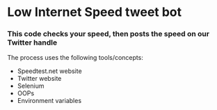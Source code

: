 # Low Internet Speed tweet bot
### This code checks your speed, then posts the speed on our Twitter handle

The process uses the following tools/concepts:
* Speedtest.net website
* Twitter website
* Selenium
* OOPs
* Environment variables
